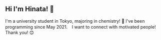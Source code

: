 ## Hi I'm Hinata! 👋

I'm a university student in Tokyo, majoring in chemistry! 🔬
I've been programming since May 2021.　I want to connect with motivated people!
Thank you! 😊
